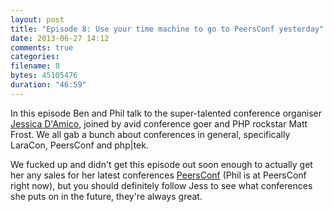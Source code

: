 ```yaml
---
layout: post
title: "Episode 8: Use your time machine to go to PeersConf yesterday"
date: 2013-06-27 14:12
comments: true
categories:
filename: 8
bytes: 45105476
duration: "46:59"
---
```


In this episode Ben and Phil talk to the super-talented conference organiser [Jessica D'Amico][jess], joined
by avid conference goer and PHP rockstar Matt Frost. We all gab a bunch about conferences in general,
specifically LaraCon, PeersConf and php|tek.

We fucked up and didn't get this episode out soon enough to actually get her any sales for her
latest conferences [PeersConf][peers] (Phil is at PeersConf right now), but you should definitely
follow Jess to see what conferences she puts on in the future, they're always great.

[peers]: http://peersconf.com/2013
[jess]: https://twitter.com/justjessdc
